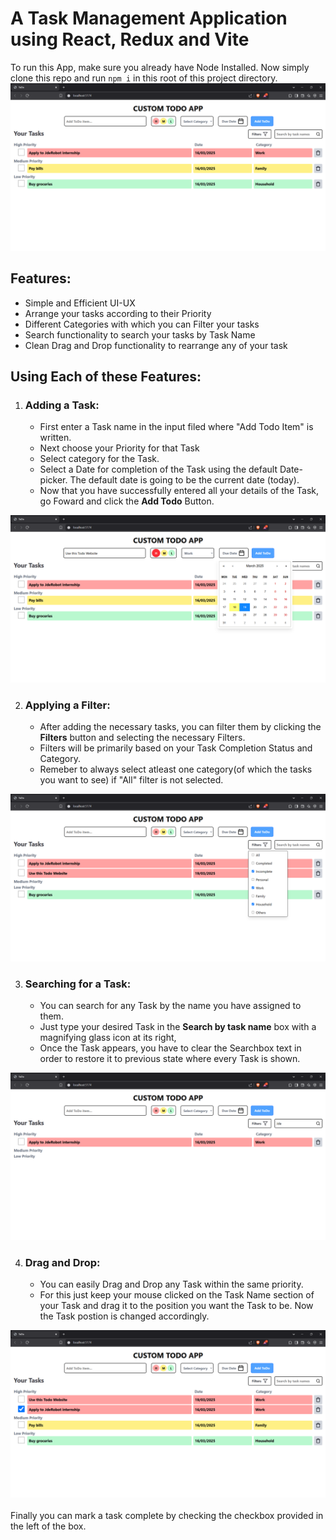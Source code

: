 # A Task Management Application using React, Redux and Vite
To run this App, make sure you already have Node Installed. Now simply clone this repo and run `npm i` in this root of this project directory.
![Image](https://raw.githubusercontent.com/devxdebanjan/Task4/refs/heads/main/ss1.png)
## Features:
- Simple and Efficient UI-UX
- Arrange your tasks according to their Priority
- Different Categories with which you can Filter your tasks
- Search functionality to search your tasks by Task Name
- Clean Drag and Drop functionality to rearrange any of your task

## Using Each of these Features:
1. ### Adding a Task: 
    * First enter a Task name in the input filed where "Add Todo Item" is written.
    * Next choose your Priority for that Task
    * Select category for the Task.
    * Select a Date for completion of the Task using the default Date-picker. The default date is going to be the current date (today).
    * Now that you have successfully entered all your details of the Task, go Foward and click the **Add Todo** Button.

![Image](https://raw.githubusercontent.com/devxdebanjan/Task4/refs/heads/main/ss2.png)

2. ### Applying a Filter:
    * After adding the necessary tasks, you can filter them by clicking the **Filters** button and selecting the necessary Filters.
    * Filters will be primarily based on your Task Completion Status and Category.
    * Remeber to always select atleast one category(of which the tasks you want to see) if "All" filter is not selected.

![Image](https://raw.githubusercontent.com/devxdebanjan/Task4/refs/heads/main/ss3.png)

3. ### Searching for a Task:
    * You can search for any Task by the name you have assigned to them.
    * Just type your desired Task in the **Search by task name** box with a magnifying glass icon at its right,
    * Once the Task appears, you have to clear the Searchbox text in order to restore it to previous state where every Task is shown.

![Image](https://raw.githubusercontent.com/devxdebanjan/Task4/refs/heads/main/ss5.png)

4. ### Drag and Drop:
    * You can easily Drag and Drop any Task within the same priority.
    * For this just keep your mouse clicked on the Task Name section of your Task and drag it to the position you want the Task to be. Now the Task postion is changed accordingly.

![Image](https://raw.githubusercontent.com/devxdebanjan/Task4/refs/heads/main/ss6.png)
<br><br>
Finally you can mark a task complete by checking the checkbox provided in the left of the box. 